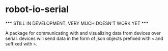 # robot-io-serial

*** STILL IN DEVELOPMENT, VERY MUCH DOESN'T WORK YET ***

A package for communicating with and visualizing data from devices over serial. devices will send data in the form of json objects prefixed with `<` and suffixed with `>`.

